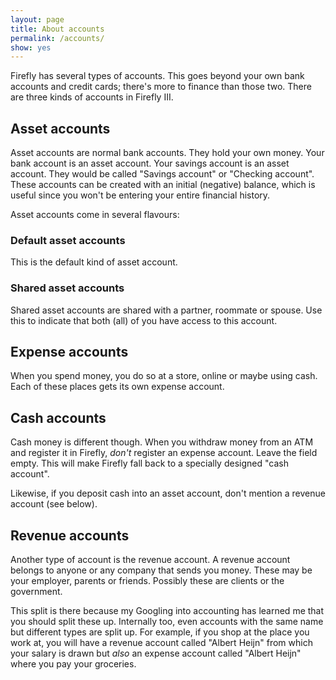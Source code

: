 ```yaml
---
layout: page
title: About accounts
permalink: /accounts/
show: yes
---
```


Firefly has several types of accounts. This goes beyond your own bank accounts and credit cards; there's more to finance than those two. There are three kinds of accounts in Firefly III.

## Asset accounts
Asset accounts are normal bank accounts. They hold your own money. Your bank account is an asset account. Your savings account is an asset account. They would be called "Savings account" or "Checking account". These accounts can be created with an initial (negative) balance, which is useful since you won't be entering your entire financial history.

Asset accounts come in several flavours:

### Default asset accounts
This is the default kind of asset account.

### Shared asset accounts
Shared asset accounts are shared with a partner, roommate or spouse. Use this to indicate that both (all) of you have access to this account.

## Expense accounts
When you spend money, you do so at a store, online or maybe using cash. Each of these places gets its own expense account.

## Cash accounts
Cash money is different though. When you withdraw money from an ATM and register it in Firefly, _don't_ register an expense account. Leave the field empty. This will make Firefly fall back to a specially designed "cash account".

Likewise, if you deposit cash into an asset account, don't mention a revenue account (see below).

## Revenue accounts
Another type of account is the revenue account. A revenue account belongs to anyone or any company that sends you money. These may be your employer, parents or friends. Possibly these are clients or the government.


This split is there because my Googling into accounting has learned me that you should split these up. Internally too, even accounts with the same name but different types are split up. For example, if you shop at the place you work at, you will have a revenue account called "Albert Heijn" from which your salary is drawn but _also_ an expense account called "Albert Heijn" where you pay your groceries.